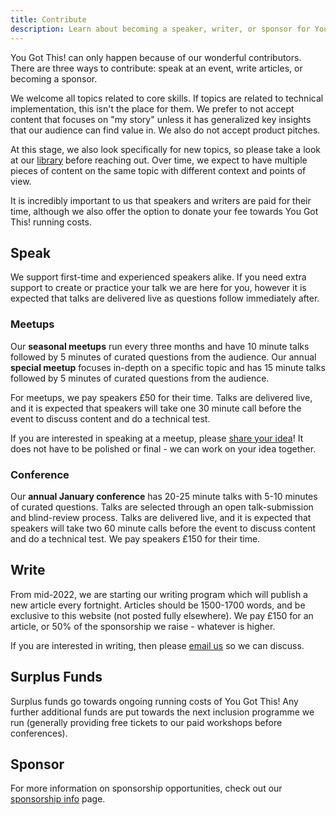 ```yaml
---
title: Contribute
description: Learn about becoming a speaker, writer, or sponsor for You Got This!
---
```


You Got This! can only happen because of our wonderful contributors. There are three ways to contribute: speak at an event, write articles, or becoming a sponsor.

We welcome all topics related to core skills. If topics are related to technical implementation, this isn't the place for them. We prefer to not accept content that focuses on "my story" unless it has generalized key insights that our audience can find value in. We also do not accept product pitches.

At this stage, we also look specifically for new topics, so please take a look at our [library](/library) before reaching out. Over time, we expect to have multiple pieces of content on the same topic with different context and points of view.

It is incredibly important to us that speakers and writers are paid for their time, although we also offer the option to donate your fee towards You Got This! running costs.

## Speak

We support first-time and experienced speakers alike. If you need extra support to create or practice your talk we are here for you, however it is expected that talks are delivered live as questions follow immediately after.

### Meetups

Our __seasonal meetups__ run every three months and have 10 minute talks followed by 5 minutes of curated questions from the audience. Our annual __special meetup__ focuses in-depth on a specific topic and has 15 minute talks followed by 5 minutes of curated questions from the audience.

For meetups, we pay speakers £50 for their time. Talks are delivered live, and it is expected that speakers will take one 30 minute call before the event to discuss content and do a technical test.

If you are interested in speaking at a meetup, please [share your idea](https://airtable.com/shr8hFyMqykT7W0Vy)! It does not have to be polished or final - we can work on your idea together.

### Conference

Our __annual January conference__ has 20-25 minute talks with 5-10 minutes of curated questions. Talks are selected through an open talk-submission and blind-review process. Talks are delivered live, and it is expected that speakers will take two 60 minute calls before the event to discuss content and do a technical test. We pay speakers £150 for their time.

<newsletter-block title="Find out when talk submissions open" text="Get (infrequent) news about You Got This! Opt-out in one click."></newsletter-block>

## Write

From mid-2022, we are starting our writing program which will publish a new article every fortnight. Articles should be 1500-1700 words, and be exclusive to this website (not posted fully elsewhere). We pay £150 for an article, or 50% of the sponsorship we raise - whatever is higher.

If you are interested in writing, then please [email us](mailto:kevin@yougotthis.io) so we can discuss.

## Surplus Funds

Surplus funds go towards ongoing running costs of You Got This! Any further additional funds are put towards the next inclusion programme we run (generally providing free tickets to our paid workshops before conferences).

## Sponsor

For more information on sponsorship opportunities, check out our [sponsorship info](/sponsors/info) page.
